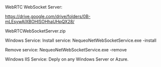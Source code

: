 WebRTC WebSocket Server:

https://drive.google.com/drive/folders/0B-mLEsywAIXBOHlSOHhaUHpQX28/

WebRTCWebSocketServer.zip

Windows Service:
Install service:
NequeoNetWebSocketService.exe -install
  
Remove service:
NequeoNetWebSocketService.exe -remove

Windows IIS Service:
Deply on any Windows Server or Azure.
